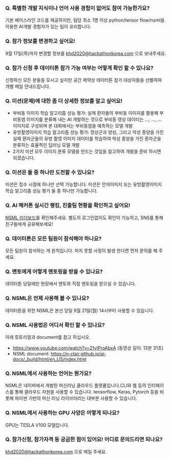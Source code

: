 ### Q. 특별한 개발 지식이나 언어 사용 경험이 없어도 참여 가능한가요?
기본 베이스라인 코드를 제공하지만, 팀당 최소 1명 이상 python/tensor flow/nsml을 이용한 AI개발 경험자가 있는 팀이 유리합니다.

### Q. 참가 정보를 변경하고 싶어요!
9월 17일(목)까지 변경할 정보를 khd2020@hackathonkorea.com 으로 보내주세요.

### Q. 참가 신청 후 데이터톤 참가 가능 여부는 어떻게 확인 할 수 있나요? 
신청하신 모든 분들을 모시고 싶지만 공간 제약상 데이터톤 참가 대상자들을 선별하여 개별 메일 안내드립니다.  

### Q. 미션(문제)에 대한 좀 더 상세한 정보를 알고 싶어요!
- 부비동 이미지 학습 알고리즘 성능 평가: 실제 환자들의 부비동 이미지를 활용해 부비동염 이미지를 분류해 내는 AI 개발하는 것으로 부비동 영상 데이터는 ..., ..., ... 이미지로 구성되며 본 대회에서는 부비동염을 예측하는 모델 개발
- 유방촬영이미지 학습 알고리즘 성능 평가: 정상군과 양성, 그리고 악성 종양을 가진 실제 환자군들의 유방 촬영 이미지 데이터를 학습하여 악성 종양을 가진 환자군을 분류하는 효율적인 딥러닝 모델 개발
- 2가지 미션 모두 이미지 분류 모델을 만드는 것임을 참고하여 개발을 준비 하시면 되겠습니다. 

### Q. 미션은 둘 중 하나만 도전할 수 있나요?
미션은 접수 시점에 하나만 선택 가능합니다. 미션은 안저이미지 또는 유방촬영이미지 학습 알고리즘 성능 평가 둘 중 하나만 가능합니다.

### Q. AI 해커톤 실시간 랭킹, 진출팀 현황을 확인하고 싶어요!
[NSML 리더보드](https://ai.nsml.navercorp.com/ranking)를 확인해주세요. 별도의 로그인없이도 확인이 가능하고, SNS를 통해 친구들에게 공유해보세요!

### Q. 데이터톤은 모든 팀원이 참석해야 하나요?
모든 팀원이 참석하는 게 원칙입니다. 피치 못할 사정이 발생 한다면 먼저 문의를 해 주세요.

### Q. 멘토에게 어떻게 멘토링을 받을 수 있나요?
데이터톤 당일에만 현장에서 멘토와 직접 멘토링을 받으실 수 있습니다.  

### Q. NSML은 언제 사용해 볼 수 있나요?
데이터톤을 위한 NSML은 본선 당일 9월 21일(월) 14시부터 사용할 수 있습니다.

### Q. NSML 사용법은 어디서 확인 할 수 있나요? 
아래 튜토리얼과 document를 참고 하십시오.
- https://www.youtube.com/watch?v=21ylProAbxA (동영상 길이: 13분 31초) 
- NSML document: https://n-clair.github.io/ai-docs/_build/html/en_US/index.html 

### Q. NSML에서 사용하는 언어는 뭔가요?
NSML은 네이버에서 개발한 머신러닝 클라우드 플랫폼입니다.CLI와 웹 등의 인터페이스를 통해 클라우드 자원을 사용할 수 있습니다. tensorflow, Keras, Pytorch 등을 비롯해 파이썬 기반의 머신 러닝 라이브러리는 대부분 사용할 수 있습니다.

### Q. NSML에서 사용하는 GPU 사양은 어떻게 되나요?
GPU는 TESLA V100 모델입니다. 

### Q. 참가신청, 참가자격 등 궁금한 점이 있어요! 어디로 문의드리면 되나요?
khd2020@hackathonkorea.com 으로 메일 주세요.

